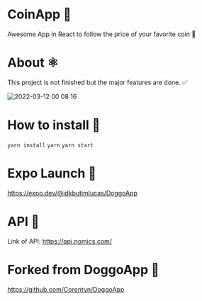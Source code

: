 # CoinApp 🚀

Awesome App in React to follow the price of your favorite coin 🌝

# About ⚛️

This project is not finished but the major features are done. ✅

![2022-03-12 00 08 16](https://user-images.githubusercontent.com/76565606/157987380-836b77fe-e7fc-4429-90df-39c32b947f30.gif)

# How to install 🚧

`yarn install`
`yarn`
`yarn start`

# Expo Launch 📱

https://expo.dev/@idkbutimlucas/DoggoApp

# API 🤯

Link of API: https://api.nomics.com/

# Forked from DoggoApp 🐶

https://github.com/Corentyn/DoggoApp
